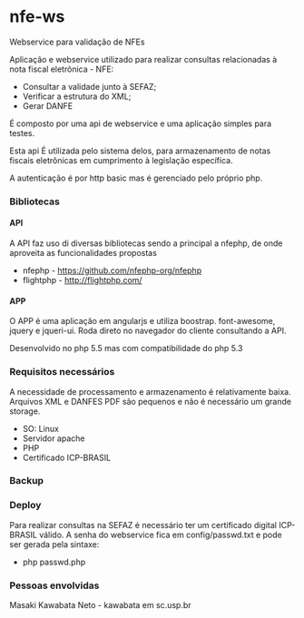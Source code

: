 # nfe-ws
Webservice para validação de NFEs

Aplicação e webservice utilizado para realizar consultas relacionadas à nota fiscal eletrônica - NFE:

- Consultar a validade junto à SEFAZ;
- Verificar a estrutura do XML;
- Gerar DANFE

É composto por uma api de webservice e uma aplicação simples para testes.

Esta api É utilizada pelo sistema delos, para armazenamento de notas fiscais eletrônicas 
em cumprimento à legislação específica.

A autenticação é por http basic mas é gerenciado pelo próprio php.

### Bibliotecas ###

#### API ####
A API faz uso di diversas bibliotecas sendo a principal a nfephp, de onde aproveita as funcionalidades propostas

- nfephp - https://github.com/nfephp-org/nfephp
- flightphp - http://flightphp.com/

#### APP ####

O APP é uma aplicação em angularjs e utiliza boostrap. font-awesome, jquery e jqueri-ui.
Roda direto no navegador do cliente consultando a API.

Desenvolvido no php 5.5 mas com compatibilidade do php 5.3

### Requisitos necessários ###

A necessidade de processamento e armazenamento é relativamente baixa. Arquivos XML e DANFES PDF são pequenos e não é necessário um grande storage.

- SO: Linux
- Servidor apache
- PHP
- Certificado ICP-BRASIL


### Backup ###




### Deploy ###

Para realizar consultas na SEFAZ é necessário ter um certificado digital ICP-BRASIL válido.
A senha do webservice fica em config/passwd.txt e pode ser gerada pela sintaxe:

- php passwd.php



### Pessoas envolvidas ###

Masaki Kawabata Neto - kawabata em sc.usp.br